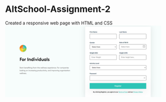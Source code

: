 # AltSchool-Assignment-2

Created a responsive web page with HTML and CSS
![web page](https://github.com/WendyOkoli/AltSchool-Assignment-2/blob/main/image/web-dev%20assignment.png)
